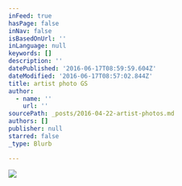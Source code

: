 ```yaml
---
inFeed: true
hasPage: false
inNav: false
isBasedOnUrl: ''
inLanguage: null
keywords: []
description: ''
datePublished: '2016-06-17T08:59:59.604Z'
dateModified: '2016-06-17T08:57:02.844Z'
title: artist photo GS
author:
  - name: ''
    url: ''
sourcePath: _posts/2016-04-22-artist-photos.md
authors: []
publisher: null
starred: false
_type: Blurb

---
```

![](https://s3-us-west-2.amazonaws.com/the-grid-img/p/d13b2e601dc80ea4041e78bedbe0fe83848df461.jpg)